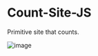 # Count-Site-JS
Primitive site that counts. 


![image](https://github.com/user-attachments/assets/1af3755c-af97-41d6-8724-f962d71e51da)
